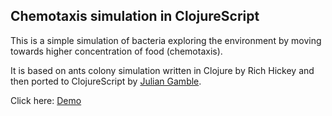 ## Chemotaxis simulation in ClojureScript

This is a simple simulation of bacteria exploring the environment
by moving towards higher concentration of food (chemotaxis).

It is based on ants colony simulation written in Clojure by Rich Hickey
and then ported to ClojureScript by [Julian Gamble](https://github.com/juliangamble/clojure-conj-2014-paradigms-of-core-async/tree/950964320bbff17cdd3da7bbcae00ac85dbcd388/9.Ants-CLJS-Array-Optimised/ants-cljs).

Click here: [Demo](resources/public/index.html)
